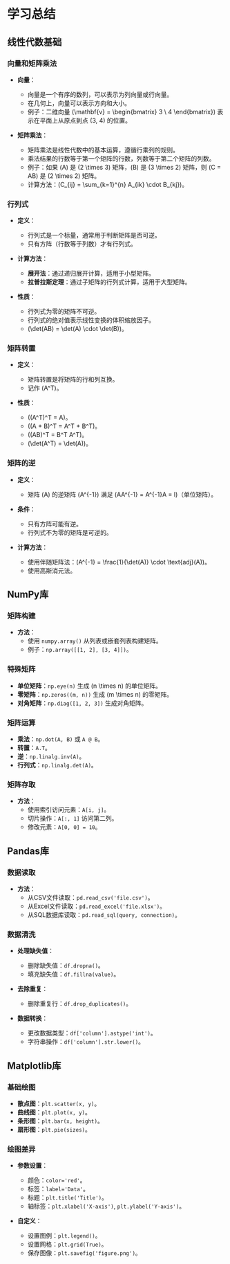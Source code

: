 # 学习总结

## 线性代数基础

### 向量和矩阵乘法
- **向量**：
  - 向量是一个有序的数列，可以表示为列向量或行向量。
  - 在几何上，向量可以表示方向和大小。
  - 例子：二维向量 \(\mathbf{v} = \begin{bmatrix} 3 \\ 4 \end{bmatrix}\) 表示在平面上从原点到点 (3, 4) 的位置。

- **矩阵乘法**：
  - 矩阵乘法是线性代数中的基本运算，遵循行乘列的规则。
  - 乘法结果的行数等于第一个矩阵的行数，列数等于第二个矩阵的列数。
  - 例子：如果 \(A\) 是 \(2 \times 3\) 矩阵，\(B\) 是 \(3 \times 2\) 矩阵，则 \(C = AB\) 是 \(2 \times 2\) 矩阵。
  - 计算方法：\(C_{ij} = \sum_{k=1}^{n} A_{ik} \cdot B_{kj}\)。

### 行列式
- **定义**：
  - 行列式是一个标量，通常用于判断矩阵是否可逆。
  - 只有方阵（行数等于列数）才有行列式。

- **计算方法**：
  - **展开法**：通过递归展开计算，适用于小型矩阵。
  - **拉普拉斯定理**：通过子矩阵的行列式计算，适用于大型矩阵。

- **性质**：
  - 行列式为零的矩阵不可逆。
  - 行列式的绝对值表示线性变换的体积缩放因子。
  - \(\det(AB) = \det(A) \cdot \det(B)\)。

### 矩阵转置
- **定义**：
  - 矩阵转置是将矩阵的行和列互换。
  - 记作 \(A^T\)。

- **性质**：
  - \((A^T)^T = A\)。
  - \((A + B)^T = A^T + B^T\)。
  - \((AB)^T = B^T A^T\)。
  - \(\det(A^T) = \det(A)\)。

### 矩阵的逆
- **定义**：
  - 矩阵 \(A\) 的逆矩阵 \(A^{-1}\) 满足 \(AA^{-1} = A^{-1}A = I\)（单位矩阵）。

- **条件**：
  - 只有方阵可能有逆。
  - 行列式不为零的矩阵是可逆的。

- **计算方法**：
  - 使用伴随矩阵法：\(A^{-1} = \frac{1}{\det(A)} \cdot \text{adj}(A)\)。
  - 使用高斯消元法。

## NumPy库

### 矩阵构建
- **方法**：
  - 使用 `numpy.array()` 从列表或嵌套列表构建矩阵。
  - 例子：`np.array([[1, 2], [3, 4]])`。

### 特殊矩阵
- **单位矩阵**：`np.eye(n)` 生成 \(n \times n\) 的单位矩阵。
- **零矩阵**：`np.zeros((m, n))` 生成 \(m \times n\) 的零矩阵。
- **对角矩阵**：`np.diag([1, 2, 3])` 生成对角矩阵。

### 矩阵运算
- **乘法**：`np.dot(A, B)` 或 `A @ B`。
- **转置**：`A.T`。
- **逆**：`np.linalg.inv(A)`。
- **行列式**：`np.linalg.det(A)`。

### 矩阵存取
- **方法**：
  - 使用索引访问元素：`A[i, j]`。
  - 切片操作：`A[:, 1]` 访问第二列。
  - 修改元素：`A[0, 0] = 10`。

## Pandas库

### 数据读取
- **方法**：
  - 从CSV文件读取：`pd.read_csv('file.csv')`。
  - 从Excel文件读取：`pd.read_excel('file.xlsx')`。
  - 从SQL数据库读取：`pd.read_sql(query, connection)`。

### 数据清洗
- **处理缺失值**：
  - 删除缺失值：`df.dropna()`。
  - 填充缺失值：`df.fillna(value)`。

- **去除重复**：
  - 删除重复行：`df.drop_duplicates()`。

- **数据转换**：
  - 更改数据类型：`df['column'].astype('int')`。
  - 字符串操作：`df['column'].str.lower()`。

## Matplotlib库

### 基础绘图
- **散点图**：`plt.scatter(x, y)`。
- **曲线图**：`plt.plot(x, y)`。
- **条形图**：`plt.bar(x, height)`。
- **扇形图**：`plt.pie(sizes)`。

### 绘图差异
- **参数设置**：
  - 颜色：`color='red'`。
  - 标签：`label='Data'`。
  - 标题：`plt.title('Title')`。
  - 轴标签：`plt.xlabel('X-axis')`, `plt.ylabel('Y-axis')`。

- **自定义**：
  - 设置图例：`plt.legend()`。
  - 设置网格：`plt.grid(True)`。
  - 保存图像：`plt.savefig('figure.png')`。

